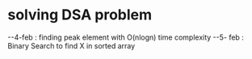 # solving DSA problem 
--4-feb : finding peak element with O(nlogn) time complexity
--5- feb : Binary Search to find X in sorted array
